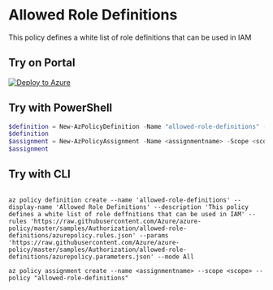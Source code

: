 # Allowed Role Definitions

This policy defines a white list of role definitions that can be used in IAM

## Try on Portal

[![Deploy to Azure](http://azuredeploy.net/deploybutton.png)](https://portal.azure.com/#blade/Microsoft_Azure_Policy/CreatePolicyDefinitionBlade/uri/https%3A%2F%2Fraw.githubusercontent.com%2FAzure%2Fazure-policy%2Fmaster%2Fsamples%2FAuthorization%2Fallowed-role-definitions%2Fazurepolicy.json)

## Try with PowerShell

````powershell
$definition = New-AzPolicyDefinition -Name "allowed-role-definitions" -DisplayName "Allowed Role Definitions" -description "This policy defines a white list of role definitions that can be used in IAM" -Policy 'https://raw.githubusercontent.com/Azure/azure-policy/master/samples/Authorization/allowed-role-definitions/azurepolicy.rules.json' -Parameter 'https://raw.githubusercontent.com/Azure/azure-policy/master/samples/Authorization/allowed-role-definitions/azurepolicy.parameters.json' -Mode All
$definition
$assignment = New-AzPolicyAssignment -Name <assignmentname> -Scope <scope>  -roleDefinitionIds <Approved Role Definitions> -PolicyDefinition $definition
$assignment 
````



## Try with CLI

````cli

az policy definition create --name 'allowed-role-definitions' --display-name 'Allowed Role Definitions' --description 'This policy defines a white list of role deffnitions that can be used in IAM' --rules 'https://raw.githubusercontent.com/Azure/azure-policy/master/samples/Authorization/allowed-role-definitions/azurepolicy.rules.json' --params 'https://raw.githubusercontent.com/Azure/azure-policy/master/samples/Authorization/allowed-role-definitions/azurepolicy.parameters.json' --mode All

az policy assignment create --name <assignmentname> --scope <scope> --policy "allowed-role-definitions" 

````
